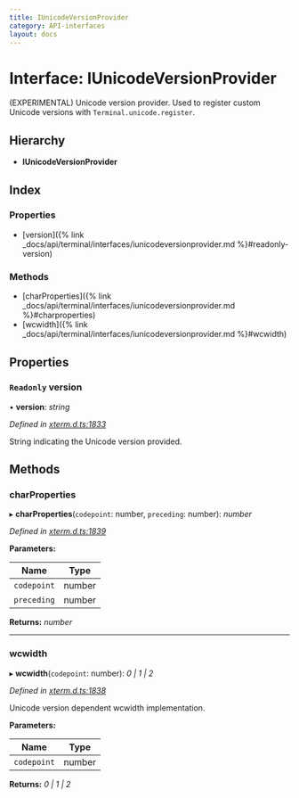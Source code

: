 ```yaml
---
title: IUnicodeVersionProvider
category: API-interfaces
layout: docs
---
```



# Interface: IUnicodeVersionProvider

(EXPERIMENTAL) Unicode version provider.
Used to register custom Unicode versions with `Terminal.unicode.register`.

## Hierarchy

* **IUnicodeVersionProvider**

## Index

### Properties

* [version]({% link _docs/api/terminal/interfaces/iunicodeversionprovider.md %}#readonly-version)

### Methods

* [charProperties]({% link _docs/api/terminal/interfaces/iunicodeversionprovider.md %}#charproperties)
* [wcwidth]({% link _docs/api/terminal/interfaces/iunicodeversionprovider.md %}#wcwidth)

## Properties

### `Readonly` version

• **version**: *string*

*Defined in [xterm.d.ts:1833](https://github.com/xtermjs/xterm.js/blob/5.5.0/typings/xterm.d.ts#L1833)*

String indicating the Unicode version provided.

## Methods

###  charProperties

▸ **charProperties**(`codepoint`: number, `preceding`: number): *number*

*Defined in [xterm.d.ts:1839](https://github.com/xtermjs/xterm.js/blob/5.5.0/typings/xterm.d.ts#L1839)*

**Parameters:**

Name | Type |
------ | ------ |
`codepoint` | number |
`preceding` | number |

**Returns:** *number*

___

###  wcwidth

▸ **wcwidth**(`codepoint`: number): *0 | 1 | 2*

*Defined in [xterm.d.ts:1838](https://github.com/xtermjs/xterm.js/blob/5.5.0/typings/xterm.d.ts#L1838)*

Unicode version dependent wcwidth implementation.

**Parameters:**

Name | Type |
------ | ------ |
`codepoint` | number |

**Returns:** *0 | 1 | 2*
